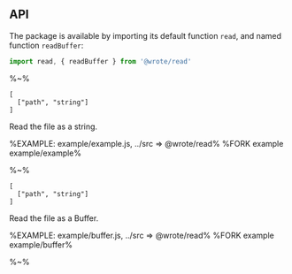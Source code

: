 ## API

The package is available by importing its default function `read`, and named function `readBuffer`:

```js
import read, { readBuffer } from '@wrote/read'
```

%~%

```## async read => string
[
  ["path", "string"]
]
```

Read the file as a string.

%EXAMPLE: example/example.js, ../src => @wrote/read%
%FORK example example/example%

%~%

```## async readBuffer => Buffer
[
  ["path", "string"]
]
```

Read the file as a Buffer.

%EXAMPLE: example/buffer.js, ../src => @wrote/read%
%FORK example example/buffer%

%~%